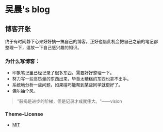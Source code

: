 吴晨's blog
=====

## 博客开张

终于有时间静下心来好好搞一搞自己的博客，正好也借此机会把自己之前的笔记都整理一下，温故一下自己感兴趣的知识。

### 为什么写博客：

* 印象笔记里已经记录了很多东西，需要好好整理一下。
* 努力写一些高质量的东西出来，毕竟太糟糕的东西也拿不出手。
* 系统地分析一些问题，如果碰巧能帮到某些同学就更好了。
* 偶尔抽个风。

> "鼓捣是进步的阶梯，但是记录才成就伟大。"——vision

### Theme-License
- [MIT](http://opensource.org/licenses/MIT)

